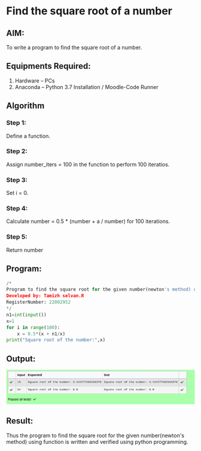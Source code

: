 # Find the square root of a number

## AIM:
To write a program to find the square root of a number.

## Equipments Required:
1. Hardware – PCs
2. Anaconda – Python 3.7 Installation / Moodle-Code Runner

## Algorithm
### Step 1:

Define a function.
### Step 2:

Assign number_iters = 100 in the function to perform 100 iteratios.
### Step 3:

Set i = 0.
### Step 4:

Calculate number = 0.5 * (number + a / number) for 100 iterations.
### Step 5:

Return number
## Program:
```python
/*
Program to find the square root for the given number(newton's method) using function.
Developed by: Tamizh selvan.R
RegisterNumber: 22002952
*/
n1=int(input()) 
x=1
for i in range(100):
    x = 0.5*(x + n1/x)
print("Square root of the number:",x)
```

## Output:
![OUTPUT](./sqout.png)



## Result:
Thus the program to find the square root for the given number(newton's method) using function is written and verified using python programming.
